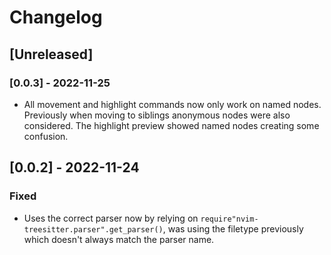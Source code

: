 # Changelog

## [Unreleased]

### [0.0.3] - 2022-11-25

- All movement and highlight commands now only work on named nodes. Previously
  when moving to siblings anonymous nodes were also considered. The highlight
  preview showed named nodes creating some confusion.

## [0.0.2] - 2022-11-24

### Fixed

- Uses the correct parser now by relying on `require"nvim-treesitter.parser".get_parser()`,
  was using the filetype previously which doesn't always match the parser name.
